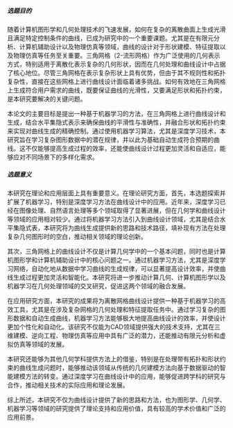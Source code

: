 ##### 选题目的

随着计算机图形学和几何处理技术的飞速发展，如何在复杂的离散曲面上生成光滑且满足特定控制条件的曲线，已成为研究中的一个重要课题。尤其是在有限元分析、计算机辅助设计以及物理仿真等领域，曲线的设计对于形状建模、特征提取以及物理仿真等任务至关重要。三角网格（2-流形网格）作为广泛使用的几何表示方式，特别适用于离散化表示复杂的几何形状，因而在几何处理和曲线设计中占据了核心地位。尽管三角网格在表示复杂形状上具有优势，但由于其不规则性和拓扑复杂性，直接在这些网格上进行曲线设计面临着诸多挑战。如何有效地在三角网格上生成符合用户需求的曲线，既要保证曲线的光滑性，又要满足形状和拓扑约束，是本研究要解决的关键问题。

本论文的主要目标是提出一种基于机器学习的方法，在三角网格上进行曲线设计和生成，结合水平集隐式表示来确保曲线的平滑性与准确性，并融合形状和拓扑约束来实现对曲线生成的精确控制。通过使用机器学习算法，尤其是深度学习技术，本研究旨在学习复杂图形数据中的潜在规律，并以此为基础自动生成符合预期的曲线。这不仅能够提高生成过程的效率，还能使曲线设计过程更加灵活和自适应，能够应对不同场景下的多样化需求。

##### 选题意义

本研究在理论和应用层面上具有重要意义。在理论研究方面，首先，本选题探索并扩展了机器学习，特别是深度学习方法在曲线设计中的应用。近年来，深度学习已经在图像处理、自然语言处理等多个领域取得了显著进展，但在几何学和曲线设计等领域的应用相对较少。通过将机器学习方法引入到曲线设计领域，尤其是结合水平集隐式表，本研究将为曲线生成提供新的思路和技术路径，填补现有方法在处理复杂几何图形时的空白，推动相关领域的理论创新。

其次，三角网格上的曲线设计不仅是计算几何学中的一个基本问题，同时也是计算机图形学和计算机辅助设计中的核心问题之一。通过机器学习方法，尤其是深度学习网络，自动化地从数据中学习曲线的生成规律，可以显著提高设计效率，并使曲线生成过程更加灵活和智能化。本研究将进一步推动计算几何、计算机图形学以及机器学习在几何处理领域的交叉研究，促进这两个领域的融合发展。

在应用研究方面，本研究的成果将为离散网格曲线设计提供一种基于机器学习的高效工具，尤其是在涉及复杂网格的几何处理和特征提取任务中。通过学习复杂的图形数据和自动生成曲线，机器学习方法能够极大地提高曲线设计的效率，并使设计更加个性化和自动化。该研究不仅能为CAD领域提供强大的技术支持，尤其在三维建模、逆向工程、物理仿真等应用中具有广泛的潜力，还能推动有限元分析和虚拟仿真等领域的发展。

本研究还能够为其他几何学科提供方法上的借鉴，特别是在处理带有拓扑和形状约束的曲线生成问题时，能够推动该领域从传统的几何建模方法向基于数据驱动的智能建模方法的转变。通过深度学习在曲线设计中的应用，能够促进跨学科的研究与合作，推动相关技术的实际应用和理论发展。

综上所述，本研究不仅为曲线设计提供了新的思路和方法，也为图形学、几何学、机器学习等领域的研究提供了理论支持和应用价值，具有较高的学术价值和广泛的应用前景。